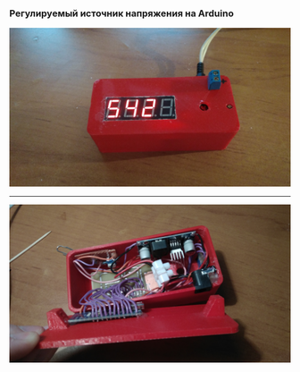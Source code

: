 
### Регулируемый источник напряжения на Arduino

![voltage-source-1](voltage-source-1.jpg "Рисунок 1")
***
![voltage-source-2](voltage-source-2.jpg "Рисунок 2")